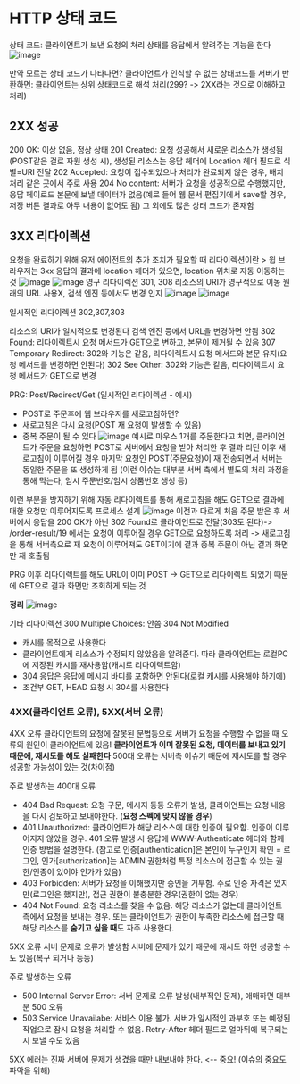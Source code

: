 # HTTP 상태 코드
상태 코드: 클라이언트가 보낸 요청의 처리 상태를 응답에서 알려주는 기능을 한다
![image](https://github.com/SAMEZ-0129/HTTP_Web_Basic_Study/assets/81644075/4368b4c0-830f-4cd3-b711-ac3e368ab30a)

만약 모르는 상태 코드가 나타나면?
클라이언트가 인식할 수 없는 상태코드를 서버가 반환하면: 클라이언트는 상위 상태코드로 해석 처리(299? -> 2XX라는 것으로 이해하고 처리)

## 2XX 성공
200 OK: 이상 없음, 정상 상태
201 Created: 요청 성공해서 새로운 리소스가 생성됨(POST같은 걸로 자원 생성 시), 생성된 리소스는 응답 헤더에 Location 헤더 필드로 식별=URI 전달
202 Accepted: 요청이 접수되었으나 처리가 완료되지 않은 경우, 배치 처리 같은 곳에서 주로 사용
204 No content: 서버가 요청을 성공적으로 수행했지만, 응답 페이로드 본문에 보낼 데이터가 없음(예로 들어 웹 문서 편집기에서 save할 경우, 저장 버튼 결과로 아무 내용이 없어도 됨)
그 외에도 많은 상태 코드가 존재함

## 3XX 리다이렉션
요청을 완료하기 위해 유저 에이전트의 추가 조치가 필요할 때
리다이렉션이란 > 윕 브라우저는 3xx 응답의 결과에 location 헤더가 있으면, location 위치로 자동 이동하는 것 
![image](https://github.com/SAMEZ-0129/HTTP_Web_Basic_Study/assets/81644075/21f4c87b-30b9-4fe6-9adb-f992754956ad)
![image](https://github.com/SAMEZ-0129/HTTP_Web_Basic_Study/assets/81644075/e5f01e31-07db-4175-b7ff-34fd518ee966)
영구 리다이렉션
301, 308
리소스의 URI가 영구적으로 이동
원래의 URL 사용X, 검색 엔진 등에서도 변경 인지
![image](https://github.com/SAMEZ-0129/HTTP_Web_Basic_Study/assets/81644075/f0ede02d-6f5b-4242-aea8-fbf38605f1c9)
![image](https://github.com/SAMEZ-0129/HTTP_Web_Basic_Study/assets/81644075/6bb3a461-0ce5-4cf4-994f-8295bd0bbed7)

일시적인 리다이렉션
302,307,303

리소스의 URI가 일시적으로 변경된다
검색 엔진 등에서 URL을 변경하면 안됨
302 Found: 리다이렉트시 요청 메서드가 GET으로 변하고, 본문이 제거될 수 있음
307 Temporary Redirect: 302와 기능은 같음, 리다이렉트시 요청 메서드와 본문 유지(요청 메서드를 변경하면 안된다)
302 See Other: 302와 기능은 같음, 리다이렉트시 요청 메서드가 GET으로 변경

PRG: Post/Redirect/Get (일시적인 리다이렉션 - 예시)
- POST로 주문후에 웹 브라우저를 새로고침하면?
- 새로고침은 다시 요청(POST 재 요청이 발생할 수 있음)
- 중복 주문이 될 수 있다
![image](https://github.com/SAMEZ-0129/HTTP_Web_Basic_Study/assets/81644075/a7fc9399-36bf-4896-b863-eea13628ff7b)
예시로 마우스 1개를 주문한다고 치면, 클라이언트가 주문을 요청하면 POST로 서버에서 요청을 받아 처리한 후 결과 리턴
이후 새로고침이 이루어질 경우 마지막 요청인 POST(주문요청)이 재 전송되면서 서버는 동일한 주문을 또 생성하게 됨
(이런 이슈는 대부분 서버 측에서 별도의 처리 과정을 통해 막는다, 임시 주문번호/임시 상품번호 생성 등)

이런 부분을 방지하기 위해 자동 리다이렉트를 통해 새로고침을 해도 GET으로 결과에 대한 요청만 이루어지도록 프로세스 설계
![image](https://github.com/SAMEZ-0129/HTTP_Web_Basic_Study/assets/81644075/f876a98c-ad78-4ea6-af8b-caeb07ef8c5d)
이전과 다르게 처음 주문 받은 후 서버에서 응답을 200 OK가 아닌 302 Found로 클라이언트로 전달(303도 된다)-> /order-result/19 에서는
요청이 이루어질 경우 GET으로 요청하도록 처리 -> 새로고침을 통해 서버측으로 재 요청이 이루어져도 GET이기에 결과 중복 주문이 아닌 결과 화면만 재 호출됨

PRG 이후 리다이렉트를 해도 URL이 이미 POST -> GET으로 리다이렉트 되었기 때문에 GET으로 결과 화면만 조회하게 되는 것

**정리**
![image](https://github.com/SAMEZ-0129/HTTP_Web_Basic_Study/assets/81644075/4a393884-b1db-49c7-a31b-2d7db1959cdd)

기타 리다이렉션
300 Multiple Choices: 안씀
304 Not Modified
- 캐시를 목적으로 사용한다
- 클라이언트에게 리소스가 수정되지 않았음을 알려준다. 따라 클라이언트는 로컬PC에 저장된 캐시를 재사용함(캐시로 리다이렉트함)
- 304 응답은 응답에 메시지 바디를 포함하면 안된다(로컬 캐시를 사용해야 하기에)
- 조건부 GET, HEAD 요청 시 304를 사용한다

### 4XX(클라이언트 오류), 5XX(서버 오류)
4XX 오류
클라이언트의 요청에 잘못된 문법등으로 서버가 요청을 수행할 수 없을 때
오류의 원인이 클라이언트에 있음!
**클라이언트가 이미 잘못된 요청, 데이터를 보내고 있기 때문에, 재시도를 해도 실패한다**
500대 오류는 서버측 이슈기 때문에 재시도를 할 경우 성공할 가능성이 있는 것(차이점)

주로 발생하는 400대 오류
- 404 Bad Request: 요청 구문, 메시지 등등 오류가 발생, 클라이언트는 요청 내용을 다시 검토하고 보내야한다. (**요청 스펙에 맞지 않을 경우**)
- 401 Unauthorized: 클라이언트가 해당 리소스에 대한 인증이 필요함. 인증이 이루어지지 않았을 경우. 401 오류 발생 시 응답에 WWW-Authenticate 헤더와 함께 인증 방법을 설명한다. (참고로 인증[authentication]은 본인이 누구인지 확인 = 로그인, 인가[authorization]는 ADMIN 권한처럼 특정 리소스에 접근할 수 있는 권한/인증이 있어야 인가가 있음)
- 403 Forbidden: 서버가 요청을 이해했지만 승인을 거부함. 주로 인증 자격은 있지만(로그인은 했지만), 접근 권한이 불충분한 경우(권한이 없는 경우)
- 404 Not Found: 요청 리소스를 찾을 수 없음. 해당 리소스가 없는데 클라이언트 측에서 요청을 보내는 경우. 또는 클라이언트가 권한이 부족한 리소스에 접근할 때 해당 리소스를 **숨기고 싶을 때**도 자주 사용한다.

5XX 오류
서버 문제로 오류가 발생함
서버에 문제가 있기 때문에 재시도 하면 성공할 수도 있음(복구 되거나 등등)

주로 발생하는 오류
- 500 Internal Server Error: 서버 문제로 오류 발생(내부적인 문제), 애매하면 대부분 500 오류
- 503 Service Unavailabe: 서비스 이용 불가. 서버가 일시적인 과부호 또는 예정된 작업으로 잠시 요청을 처리할 수 없음. Retry-After 헤더 필드로 얼마뒤에 복구되는지 보낼 수도 있음

5XX 에러는 진짜 서버에 문제가 생겼을 때만 내보내야 한다. <-- 중요! (이슈의 중요도 파악을 위해)
